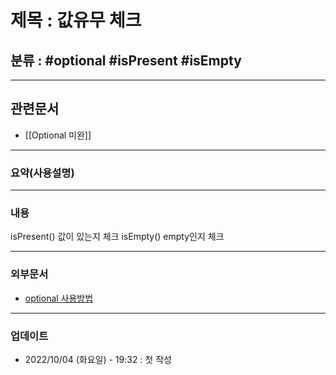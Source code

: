 # 제목 : 값유무 체크

## 분류 : #optional #isPresent #isEmpty

---
## 관련문서
- [[Optional 미완]]

----
### 요약(사용설명)

---
### 내용
isPresent() 값이 있는지 체크
isEmpty() empty인지 체크

----
### 외부문서
- [optional 사용방법](https://daddyprogrammer.org/post/1988/java-optional/)

----
### 업데이트
-  2022/10/04 (화요일) - 19:32 : 첫 작성
